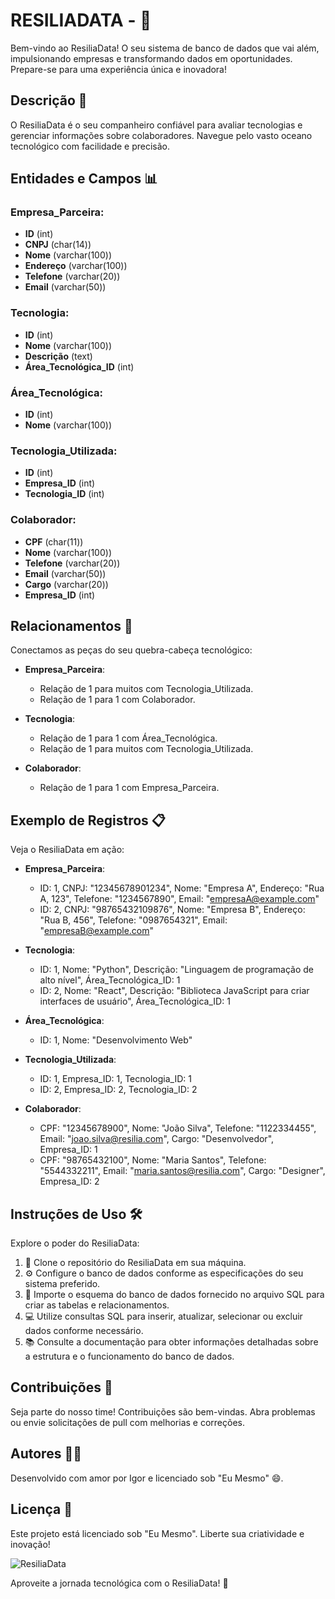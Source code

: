 # RESILIADATA -  🚀

Bem-vindo ao ResiliaData! O seu sistema de banco de dados que vai além, impulsionando empresas e transformando dados em oportunidades. Prepare-se para uma experiência única e inovadora!

## Descrição 📝

O ResiliaData é o seu companheiro confiável para avaliar tecnologias e gerenciar informações sobre colaboradores. Navegue pelo vasto oceano tecnológico com facilidade e precisão.

## Entidades e Campos 📊

### Empresa_Parceira:

- **ID** (int)
- **CNPJ** (char(14))
- **Nome** (varchar(100))
- **Endereço** (varchar(100))
- **Telefone** (varchar(20))
- **Email** (varchar(50))

### Tecnologia:

- **ID** (int)
- **Nome** (varchar(100))
- **Descrição** (text)
- **Área_Tecnológica_ID** (int)

### Área_Tecnológica:

- **ID** (int)
- **Nome** (varchar(100))

### Tecnologia_Utilizada:

- **ID** (int)
- **Empresa_ID** (int)
- **Tecnologia_ID** (int)

### Colaborador:

- **CPF** (char(11))
- **Nome** (varchar(100))
- **Telefone** (varchar(20))
- **Email** (varchar(50))
- **Cargo** (varchar(20))
- **Empresa_ID** (int)

## Relacionamentos 🔗

Conectamos as peças do seu quebra-cabeça tecnológico:

- **Empresa_Parceira**:
  - Relação de 1 para muitos com Tecnologia_Utilizada.
  - Relação de 1 para 1 com Colaborador.
  
- **Tecnologia**:
  - Relação de 1 para 1 com Área_Tecnológica.
  - Relação de 1 para muitos com Tecnologia_Utilizada.
  
- **Colaborador**:
  - Relação de 1 para 1 com Empresa_Parceira.

## Exemplo de Registros 📋

Veja o ResiliaData em ação:

- **Empresa_Parceira**:
  - ID: 1, CNPJ: "12345678901234", Nome: "Empresa A", Endereço: "Rua A, 123", Telefone: "1234567890", Email: "empresaA@example.com"
  - ID: 2, CNPJ: "98765432109876", Nome: "Empresa B", Endereço: "Rua B, 456", Telefone: "0987654321", Email: "empresaB@example.com"

- **Tecnologia**:
  - ID: 1, Nome: "Python", Descrição: "Linguagem de programação de alto nível", Área_Tecnológica_ID: 1
  - ID: 2, Nome: "React", Descrição: "Biblioteca JavaScript para criar interfaces de usuário", Área_Tecnológica_ID: 1

- **Área_Tecnológica**:
  - ID: 1, Nome: "Desenvolvimento Web"

- **Tecnologia_Utilizada**:
  - ID: 1, Empresa_ID: 1, Tecnologia_ID: 1
  - ID: 2, Empresa_ID: 2, Tecnologia_ID: 2

- **Colaborador**:
  - CPF: "12345678900", Nome: "João Silva", Telefone: "1122334455", Email: "joao.silva@resilia.com", Cargo: "Desenvolvedor", Empresa_ID: 1
  - CPF: "98765432100", Nome: "Maria Santos", Telefone: "5544332211", Email: "maria.santos@resilia.com", Cargo: "Designer", Empresa_ID: 2

## Instruções de Uso 🛠️

Explore o poder do ResiliaData:

1. 📂 Clone o repositório do ResiliaData em sua máquina.
2. ⚙️ Configure o banco de dados conforme as especificações do seu sistema preferido.
3. 🚀 Importe o esquema do banco de dados fornecido no arquivo SQL para criar as tabelas e relacionamentos.
4. 💻 Utilize consultas SQL para inserir, atualizar, selecionar ou excluir dados conforme necessário.
5. 📚 Consulte a documentação para obter informações detalhadas sobre a estrutura e o funcionamento do banco de dados.

## Contribuições 🤝

Seja parte do nosso time! Contribuições são bem-vindas. Abra problemas ou envie solicitações de pull com melhorias e correções.

## Autores 🧑‍💻

Desenvolvido com amor por Igor e licenciado sob "Eu Mesmo" 😄.

## Licença 📜

Este projeto está licenciado sob "Eu Mesmo". Liberte sua criatividade e inovação!

![ResiliaData](https://media.giphy.com/media/3o7TKz50fNZSL6KEL2/giphy.gif)

Aproveite a jornada tecnológica com o ResiliaData! 🌟
